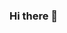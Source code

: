 ### Hi there 👋

<!--
**LaF3116/LaF3116** is a ✨ _special_ ✨ repository because its `README.md` (this file) appears on your GitHub profile.

## A CUHK Student 2nd Year
CS, ofc
Have decent skills in JS, C, Java, and Python

